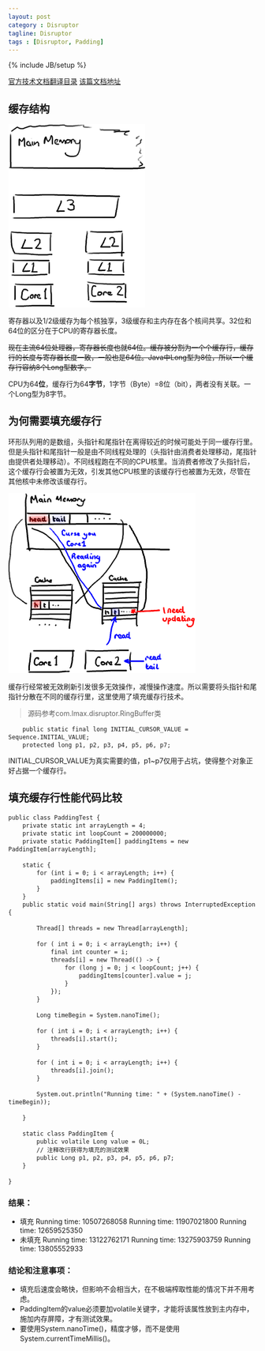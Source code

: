 ```yaml
---
layout: post
category : Disruptor
tagline: Disruptor
tags : [Disruptor, Padding]
---
```

{% include JB/setup %}

[官方技术文档翻译目录](http://ifeve.com/disruptor/)
[该篇文档地址](http://ifeve.com/disruptor-cacheline-padding/)

## 缓存结构

![](/images/CPUCache.png)

寄存器以及1/2级缓存为每个核独享，3级缓存和主内存在各个核间共享。32位和64位的区分在于CPU的寄存器长度。

~~现在主流64位处理器，寄存器长度也就64位。缓存被分割为一个个缓存行，缓存行的长度与寄存器长度一致，一般也是64位。Java中Long型为8位，所以一个缓存行容纳8个Long型数字。~~

CPU为64**位**，缓存行为64**字节**，1字节（Byte）=8位（bit），两者没有关联。一个Long型为8字节。

## 为何需要填充缓存行
环形队列用的是数组，头指针和尾指针在离得较近的时候可能处于同一缓存行里。但是头指针和尾指针一般是由不同线程处理的（头指针由消费者处理移动，尾指针由提供者处理移动）。不同线程跑在不同的CPU核里。当消费者修改了头指针后，这个缓存行会被置为无效，引发其他CPU核里的该缓存行也被置为无效，尽管在其他核中未修改该缓存行。

![](/images/FalseSharingReadTail.png)

缓存行经常被无效刷新引发很多无效操作，减慢操作速度。所以需要将头指针和尾指针分散在不同的缓存行里，这里使用了填充缓存行技术。
> 源码参考com.lmax.disruptor.RingBuffer类

```
    public static final long INITIAL_CURSOR_VALUE = Sequence.INITIAL_VALUE;
    protected long p1, p2, p3, p4, p5, p6, p7;
```

INITIAL_CURSOR_VALUE为真实需要的值，p1~p7仅用于占坑，使得整个对象正好占据一个缓存行。

## 填充缓存行性能代码比较
```
public class PaddingTest {
    private static int arrayLength = 4;
    private static int loopCount = 200000000;
    private static PaddingItem[] paddingItems = new PaddingItem[arrayLength];

    static {
        for (int i = 0; i < arrayLength; i++) {
            paddingItems[i] = new PaddingItem();
        }
    }
    public static void main(String[] args) throws InterruptedException {

        Thread[] threads = new Thread[arrayLength];

        for ( int i = 0; i < arrayLength; i++) {
            final int counter = i;
            threads[i] = new Thread(() -> {
                for (long j = 0; j < loopCount; j++) {
                    paddingItems[counter].value = j;
                }
            });
        }

        Long timeBegin = System.nanoTime();

        for ( int i = 0; i < arrayLength; i++) {
            threads[i].start();
        }

        for ( int i = 0; i < arrayLength; i++) {
            threads[i].join();
        }

        System.out.println("Running time: " + (System.nanoTime() - timeBegin));

    }

    static class PaddingItem {
        public volatile Long value = 0L;
        // 注释改行获得为填充的测试效果
        public Long p1, p2, p3, p4, p5, p6, p7;
    }

}
```

### 结果：
- 填充
Running time: 10507268058
Running time: 11907021800
Running time: 12659525350
- 未填充
Running time: 13122762171
Running time: 13275903759
Running time: 13805552933

### 结论和注意事项：
- 填充后速度会略快，但影响不会相当大，在不极端榨取性能的情况下并不用考虑。
- PaddingItem的value必须要加volatile关键字，才能将该属性放到主内存中，施加内存屏障，才有测试效果。
- 要使用System.nanoTime()，精度才够，而不是使用System.currentTimeMillis()。